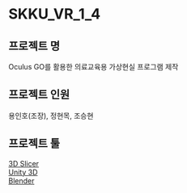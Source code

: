 # SKKU_VR_1_4

## 프로젝트 명
Oculus GO를 활용한 의료교육용 가상현실 프로그램 제작

## 프로젝트 인원
용인호(조장), 정현목, 조승현

## 프로젝트 툴
[3D Slicer](https://www.slicer.org/)    
[Unity 3D](https://unity.com/)    
[Blender](https://www.blender.org/)    
